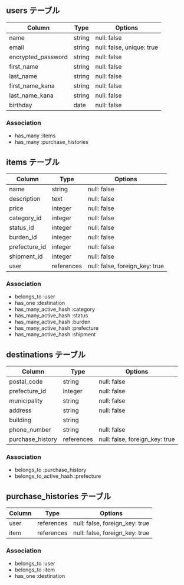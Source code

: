 ## users テーブル

|Column              |Type   |Options                  |
|--------------------|-------|-------------------------|
|name                |string |null: false              |
|email               |string |null: false, unique: true|
|encrypted_password  |string |null: false              |
|first_name          |string |null: false              |
|last_name           |string |null: false              |
|first_name_kana     |string |null: false              |
|last_name_kana      |string |null: false              |
|birthday            |date   |null: false              |

### Association

- has_many :items
- has_many :purchase_histories

## items テーブル

|Column       |Type      |Options                       |
|-------------|----------|------------------------------|
|name         |string    |null: false                   |
|description  |text      |null: false                   |
|price        |integer   |null: false                   |
|category_id  |integer   |null: false                   |
|status_id    |integer   |null: false                   |
|burden_id    |integer   |null: false                   |
|prefecture_id|integer   |null: false                   |
|shipment_id  |integer   |null: false                   |
|user         |references|null: false, foreign_key: true|

### Association

- belongs_to :user
- has_one :destination
- has_many_active_hash :category
- has_many_active_hash :status
- has_many_active_hash :burden
- has_many_active_hash :prefecture
- has_many_active_hash :shipment

## destinations テーブル

|Column          |Type      |Options                       |
|----------------|----------|------------------------------|
|postal_code     |string    |null: false                   |
|prefecture_id   |integer   |null: false                   |
|municipality    |string    |null: false                   |
|address         |string    |null: false                   |
|building        |string    |                              |
|phone_number    |string    |null: false                   |
|purchase_history|references|null: false, foreign_key: true|

### Association

- belongs_to :purchase_history
- belongs_to_active_hash :prefecture

## purchase_histories テーブル

|Column|Type      |Options                       |
|------|----------|------------------------------|
|user  |references|null: false, foreign_key: true|
|item  |references|null: false, foreign_key: true|

### Association

- belongs_to :user
- belongs_to :item
- has_one :destination